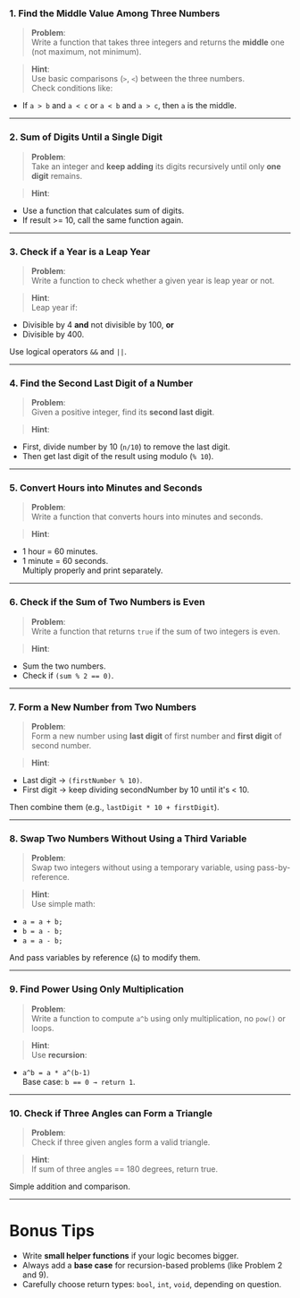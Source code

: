 ### 1. **Find the Middle Value Among Three Numbers**
> **Problem**:  
Write a function that takes three integers and returns the **middle** one (not maximum, not minimum).

> **Hint**:  
Use basic comparisons (`>`, `<`) between the three numbers.  
Check conditions like:  
- If `a > b` and `a < c` or `a < b` and `a > c`, then `a` is the middle.

---

### 2. **Sum of Digits Until a Single Digit**
> **Problem**:  
Take an integer and **keep adding** its digits recursively until only **one digit** remains.

> **Hint**:  
- Use a function that calculates sum of digits.
- If result >= 10, call the same function again.

---

### 3. **Check if a Year is a Leap Year**
> **Problem**:  
Write a function to check whether a given year is leap year or not.

> **Hint**:  
Leap year if:
- Divisible by 4 **and** not divisible by 100, **or**
- Divisible by 400.

Use logical operators `&&` and `||`.

---

### 4. **Find the Second Last Digit of a Number**
> **Problem**:  
Given a positive integer, find its **second last digit**.

> **Hint**:  
- First, divide number by 10 (`n/10`) to remove the last digit.
- Then get last digit of the result using modulo (`% 10`).

---

### 5. **Convert Hours into Minutes and Seconds**
> **Problem**:  
Write a function that converts hours into minutes and seconds.

> **Hint**:  
- 1 hour = 60 minutes.  
- 1 minute = 60 seconds.  
Multiply properly and print separately.

---

### 6. **Check if the Sum of Two Numbers is Even**
> **Problem**:  
Write a function that returns `true` if the sum of two integers is even.

> **Hint**:  
- Sum the two numbers.
- Check if `(sum % 2 == 0)`.

---

### 7. **Form a New Number from Two Numbers**
> **Problem**:  
Form a new number using **last digit** of first number and **first digit** of second number.

> **Hint**:  
- Last digit → `(firstNumber % 10)`.
- First digit → keep dividing secondNumber by 10 until it's < 10.

Then combine them (e.g., `lastDigit * 10 + firstDigit`).

---

### 8. **Swap Two Numbers Without Using a Third Variable**
> **Problem**:  
Swap two integers without using a temporary variable, using pass-by-reference.

> **Hint**:  
Use simple math:  
- `a = a + b;`
- `b = a - b;`
- `a = a - b;`

And pass variables by reference (`&`) to modify them.

---

### 9. **Find Power Using Only Multiplication**
> **Problem**:  
Write a function to compute `a^b` using only multiplication, no `pow()` or loops.

> **Hint**:  
Use **recursion**:  
- `a^b = a * a^(b-1)`  
Base case: `b == 0 → return 1`.

---

### 10. **Check if Three Angles can Form a Triangle**
> **Problem**:  
Check if three given angles form a valid triangle.

> **Hint**:  
If sum of three angles == 180 degrees, return true.

Simple addition and comparison.

---

#  Bonus Tips

- Write **small helper functions** if your logic becomes bigger.
- Always add a **base case** for recursion-based problems (like Problem 2 and 9).
- Carefully choose return types: `bool`, `int`, `void`, depending on question.

